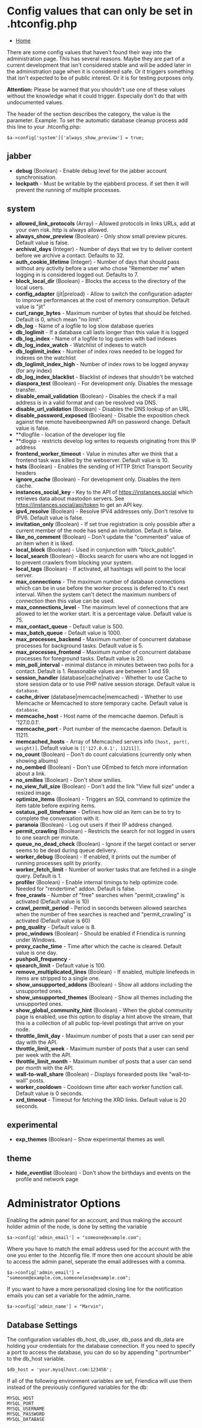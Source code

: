 Config values that can only be set in .htconfig.php
===================================================

* [Home](help)

There are some config values that haven't found their way into the administration page.
This has several reasons.
Maybe they are part of a current development that isn't considered stable and will be added later in the administration page when it is considered safe.
Or it triggers something that isn't expected to be of public interest.
Or it is for testing purposes only.

**Attention:** Please be warned that you shouldn't use one of these values without the knowledge what it could trigger.
Especially don't do that with undocumented values.

The header of the section describes the category, the value is the parameter.
Example: To set the automatic database cleanup process add this line to your .htconfig.php:

    $a->config['system']['always_show_preview'] = true;

## jabber ##
* **debug** (Boolean) - Enable debug level for the jabber account synchronisation.
* **lockpath** - Must be writable by the ejabberd process. if set then it will prevent the running of multiple processes.

## system ##

* **allowed_link_protocols** (Array) - Allowed protocols in links URLs, add at your own risk. http is always allowed.
* **always_show_preview** (Boolean) - Only show small preview picures. Default value is false.
* **archival_days** (Integer) - Number of days that we try to deliver content before we archive a contact. Defaults to 32.
* **auth_cookie_lifetime** (Integer) - Number of days that should pass without any activity before a user who chose "Remember me" when logging in is considered logged out. Defaults to 7.
* **block_local_dir** (Boolean) - Blocks the access to the directory of the local users.
* **config_adapter** (jit|preload) - Allow to switch the configuration adapter to improve performances at the cost of memory consumption. Default value is "jit"
* **curl_range_bytes** - Maximum number of bytes that should be fetched. Default is 0, which mean "no limit".
* **db_log** - Name of a logfile to log slow database queries
* **db_loglimit** - If a database call lasts longer than this value it is logged
* **db_log_index** - Name of a logfile to log queries with bad indexes
* **db_log_index_watch** - Watchlist of indexes to watch
* **db_loglimit_index** - Number of index rows needed to be logged for indexes on the watchlist
* **db_loglimit_index_high** - Number of index rows to be logged anyway (for any index)
* **db_log_index_blacklist** - Blacklist of indexes that shouldn't be watched
* **diaspora_test** (Boolean) - For development only. Disables the message transfer.
* **disable_email_validation** (Boolean) - Disables the check if a mail address is in a valid format and can be resolved via DNS.
* **disable_url_validation** (Boolean) - Disables the DNS lookup of an URL.
* **disable_password_exposed** (Boolean) - Disable the exposition check against the remote haveibeenpwned API on password change. Default value is false.
* **dlogfile - location of the developer log file
* **dlogip - restricts develop log writes to requests originating from this IP address
* **frontend_worker_timeout** - Value in minutes after we think that a frontend task was killed by the webserver. Default value is 10.
* **hsts** (Boolean) - Enables the sending of HTTP Strict Transport Security headers
* **ignore_cache** (Boolean) - For development only. Disables the item cache.
* **instances_social_key** - Key to the API of https://instances.social which retrieves data about mastodon servers. See https://instances.social/api/token to get an API key.
* **ipv4_resolve** (Boolean) - Resolve IPV4 addresses only. Don't resolve to IPV6. Default value is false.
* **invitation_only** (Boolean) -  If set true registration is only possible after a current member of the node has send an invitation. Default is false.
* **like_no_comment** (Boolean) - Don't update the "commented" value of an item when it is liked.
* **local_block** (Boolean) - Used in conjunction with "block_public".
* **local_search** (Boolean) - Blocks search for users who are not logged in to prevent crawlers from blocking your system.
* **local_tags** (Boolean) - If activated, all hashtags will point to the local server.
* **max_connections** - The maximum number of database connections which can be in use before the worker process is deferred to it's next interval.  When the system can't detect the maximum numbers of connection then this value can be used.
* **max_connections_level** - The maximum level of connections that are allowed to let the worker start. It is a percentage value. Default value is 75.
* **max_contact_queue** - Default value is 500.
* **max_batch_queue** - Default value is 1000.
* **max_processes_backend** - Maximum number of concurrent database processes for background tasks. Default value is 5.
* **max_processes_frontend** - Maximum number of concurrent database processes for foreground tasks. Default value is 20.
* **min_poll_interval** - minimal distance in minutes between two polls for a contact. Default is 1. Reasonable values are between 1 and 59.
* **session_handler** (database|cache|native) - Whether to use Cache to store session data or to use PHP native session storage. Default value is `database`.
* **cache_driver** (database|memcache|memcached) - Whether to use Memcache or Memcached to store temporary cache. Default value is `database`.
* **memcache_host** - Host name of the memcache daemon. Default is '127.0.0.1'.
* **memcache_port** - Port number of the memcache daemon. Default is 11211.
* **memcached_hosts** - Array of Memcached servers info `[host, port(, weight)]`. Default value is `[['127.0.0.1', 11211]]`.
* **no_count** (Boolean) - Don't do count calculations (currently only when showing albums)
* **no_oembed** (Boolean) - Don't use OEmbed to fetch more information about a link.
* **no_smilies** (Boolean) - Don't show smilies.
* **no_view_full_size** (Boolean) - Don't add the link "View full size" under a resized image.
* **optimize_items** (Boolean) - Triggers an SQL command to optimize the item table before expiring items.
* **ostatus_poll_timeframe** - Defines how old an item can be to try to complete the conversation with it.
* **paranoia** (Boolean) - Log out users if their IP address changed.
* **permit_crawling** (Boolean) - Restricts the search for not logged in users to one search per minute.
* **queue_no_dead_check** (Boolean) - Ignore if the target contact or server seems to be dead during queue delivery.
* **worker_debug** (Boolean) - If enabled, it prints out the number of running processes split by priority.
* **worker_fetch_limit** - Number of worker tasks that are fetched in a single query. Default is 1.
* **profiler** (Boolean) - Enable internal timings to help optimize code. Needed for "rendertime" addon. Default is false.
* **free_crawls** - Number of "free" searches when "permit_crawling" is activated (Default value is 10)
* **crawl_permit_period** - Period in seconds between allowed searches when the number of free searches is reached and "permit_crawling" is activated (Default value is 60)
* **png_quality** - Default value is 8.
* **proc_windows** (Boolean) - Should be enabled if Friendica is running under Windows.
* **proxy_cache_time** - Time after which the cache is cleared. Default value is one day.
* **pushpoll_frequency** -
* **qsearch_limit** - Default value is 100.
* **remove_multiplicated_lines** (Boolean) - If enabled, multiple linefeeds in items are stripped to a single one.
* **show_unsupported_addons** (Boolean) - Show all addons including the unsupported ones.
* **show_unsupported_themes** (Boolean) - Show all themes including the unsupported ones.
* **show_global_community_hint** (Boolean) - When the global community page is enabled, use this option to display a hint above the stream, that this is a collection of all public top-level postings that arrive on your node.
* **throttle_limit_day** - Maximum number of posts that a user can send per day with the API.
* **throttle_limit_week** - Maximum number of posts that a user can send per week with the API.
* **throttle_limit_month** - Maximum number of posts that a user can send per month with the API.
* **wall-to-wall_share** (Boolean) - Displays forwarded posts like "wall-to-wall" posts.
* **worker_cooldown** - Cooldown time after each worker function call. Default value is 0 seconds.
* **xrd_timeout** - Timeout for fetching the XRD links. Default value is 20 seconds.

## experimental ##

* **exp_themes** (Boolean) - Show experimental themes as well.

## theme ##

* **hide_eventlist** (Boolean) - Don't show the birthdays and events on the profile and network page

# Administrator Options #

Enabling the admin panel for an account, and thus making the account holder admin of the node, is done by setting the variable

    $a->config['admin_email'] = "someone@example.com";

Where you have to match the email address used for the account with the one you enter to the .htconfig file.
If more then one account should be able to access the admin panel, seperate the email addresses with a comma.

    $a->config['admin_email'] = "someone@example.com,someonelese@example.com";

If you want to have a more personalized closing line for the notification emails you can set a variable for the admin_name.

    $a->config['admin_name'] = "Marvin";

## Database Settings

The configuration variables db_host, db_user, db_pass and db_data are holding your credentials for the database connection.
If you need to specify a port to access the database, you can do so by appending ":portnumber" to the db_host variable.

    $db_host = 'your.mysqlhost.com:123456';

If all of the following environment variables are set, Friendica will use them instead of the previously configured variables for the db:

    MYSQL_HOST
    MYSQL_PORT
    MYSQL_USERNAME
    MYSQL_PASSWORD
    MYSQL_DATABASE

